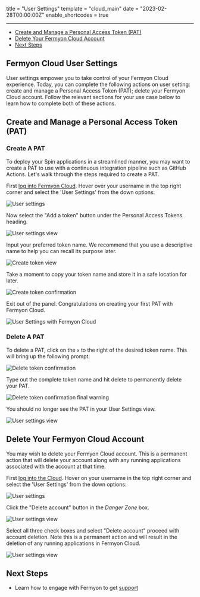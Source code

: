 title = "User Settings"
template = "cloud_main"
date = "2023-02-28T00:00:00Z"
enable_shortcodes = true

---
- [Create and Manage a Personal Access Token (PAT)](#create-and-manage-a-personal-access-token-(PAT))
- [Delete Your Fermyon Cloud Account](#delete-your-fermyon-cloud-account)
- [Next Steps](#next-steps)

## Fermyon Cloud User Settings

User settings empower you to take control of your Fermyon Cloud experience. Today, you can complete the following actions on user setting: create and manage a Personal Access Token (PAT); delete your Fermyon Cloud account. Follow the relevant sections for your use case below to learn how to complete both of these actions. 

## Create and Manage a Personal Access Token (PAT)

### Create A PAT

To deploy your Spin applications in a streamlined manner, you may want to create a PAT to use with a continuous integration pipeline such as GitHub Actions. Let's walk through the steps required to create a PAT.

First [log into Fermyon Cloud](/quickstart.md#log-in-to-the-fermyon-cloud). Hover over your username in the top right corner and select the 'User Settings' from the down options:

![User settings](/static/image/user-setting.png)

Now select the "Add a token" button under the Personal Access Tokens heading. 

![User settings view](/static/image/user-setting-view.png)

Input your preferred token name. We recommend that you use a  descriptive name to help you can recall its purpose later. 

![Create token view](/static/image/create-token.png)

Take a moment to copy your token name and store it in a safe location for later. 

![Create token confirmation](/static/image/create-token-confirmation.png)

Exit out of the panel. Congratulations on creating your first PAT with Fermyon Cloud. 

![User Settings with Fermyon Cloud](/static/image/user-settings-with-token.png)

### Delete A PAT

To delete a PAT, click on the `x` to the right of the desired token name. This will bring up the following prompt:

![Delete token confirmation](/static/image/delete-token-confirmation.png)

Type out the complete token name and hit delete to permanently delete your PAT. 

![Delete token confirmation final warning](/static/image/delete-token-confirmation-2.png)

You should no longer see the PAT in your User Settings view.

![User settings view](/static/image/user-setting-view.png)

## Delete Your Fermyon Cloud Account

You may wish to delete your Fermyon Cloud account. This is a permanent action that will delete your account along with any running applications associated with the account at that time.

First [log into the Cloud](/quickstart.md#log-in-to-the-fermyon-cloud). Hover on your username in the top right corner and select the 'User Settings' from the down options:

![User settings](/static/image/user-setting.png)

Click the "Delete account" button in the _Danger Zone_ box.

![User settings view](/static/image/user-setting-view.png)

Select all three check boxes and select "Delete account" proceed with account deletion. Note this is a permanent action and will result in the deletion of any running applications in Fermyon Cloud. 

![User settings view](/static/image/delete-account-confirmation.png)

## Next Steps

- Learn how to engage with Fermyon to get [support](support)
